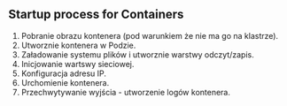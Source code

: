 ## Startup process for Containers
1. Pobranie obrazu kontenera (pod warunkiem że nie ma go na klastrze).
2. Utworznie kontenera w Podzie.
3. Załadowanie systemu plików i utworznie warstwy odczyt/zapis.
4. Inicjowanie wartswy sieciowej.
5. Konfiguracja adresu IP.
6. Urchomienie kontenera.
7. Przechwytywanie wyjścia - utworzenie logów kontenera. 
